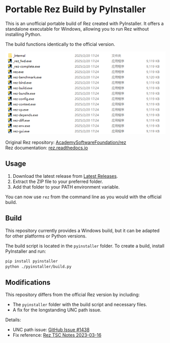 # Portable Rez Build by PyInstaller

This is an unofficial portable build of Rez created with PyInstaller. It offers a standalone executable for Windows, allowing you to run Rez without installing Python.

The build functions identically to the official version.

![Screenshot](pyinstaller/screenshot.png)

Original Rez repository: [AcademySoftwareFoundation/rez](https://github.com/AcademySoftwareFoundation/rez)  
Rez documentation: [rez.readthedocs.io](https://rez.readthedocs.io/en/stable/index.html)

## Usage

1. Download the latest release from [Latest Releases](https://github.com/FhyTan/portable_rez/releases).
2. Extract the ZIP file to your preferred folder.
3. Add that folder to your PATH environment variable.

You can now use `rez` from the command line as you would with the official build.

## Build

This repository currently provides a Windows build, but it can be adapted for other platforms or Python versions.

The build script is located in the `pyinstaller` folder. To create a build, install PyInstaller and run:

```bash
pip install pyinstaller
python ./pyinstaller/build.py
```

## Modifications

This repository differs from the official Rez version by including:

- The `pyinstaller` folder with the build script and necessary files.
- A fix for the longstanding UNC path issue.

Details:

- UNC path issue: [GitHub Issue #1438](https://github.com/AcademySoftwareFoundation/rez/issues/1438)
- Fix reference: [Rez TSC Notes 2023-03-16](https://github.com/AcademySoftwareFoundation/rez/blob/main/ASWF/TSC/meeting-notes/2023-03-16.md#environment-resolution-uses-unc-paths-with-python-310-37-was-using-mounted-network-drives-1438)
